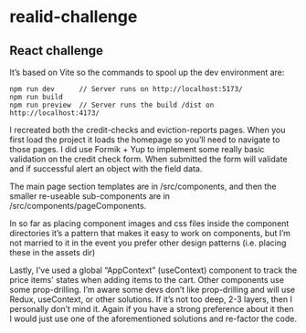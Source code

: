 # realid-challenge
## React challenge

It’s based on Vite so the commands to spool up the dev environment are:
```
npm run dev      // Server runs on http://localhost:5173/
npm run build
npm run preview  // Server runs the build /dist on http://localhost:4173/
```
I recreated both the credit-checks and eviction-reports pages. When you first load the project it loads the homepage so you’ll need to navigate to those pages. I did use Formik + Yup to implement some really basic validation on the credit check form. When submitted the form will validate and if successful alert an object with the field data.

The main page section templates are in /src/components, and then the smaller re-useable sub-components are in /src/components/pageComponents. 

In so far as placing component images and css files inside the component directories it’s a pattern that makes it easy to work on components, but I’m not married to it in the event you prefer other design patterns (i.e. placing these in the assets dir)

Lastly, I’ve used a global “AppContext” (useContext) component to track the price items' states when adding items to the cart. Other components use some prop-drilling. I’m aware some devs don’t like prop-drilling and will use Redux, useContext, or other solutions. If it’s not too deep, 2-3 layers, then I personally don’t mind it. Again if you have a strong preference about it then I would just use one of the aforementioned solutions and re-factor the code.
